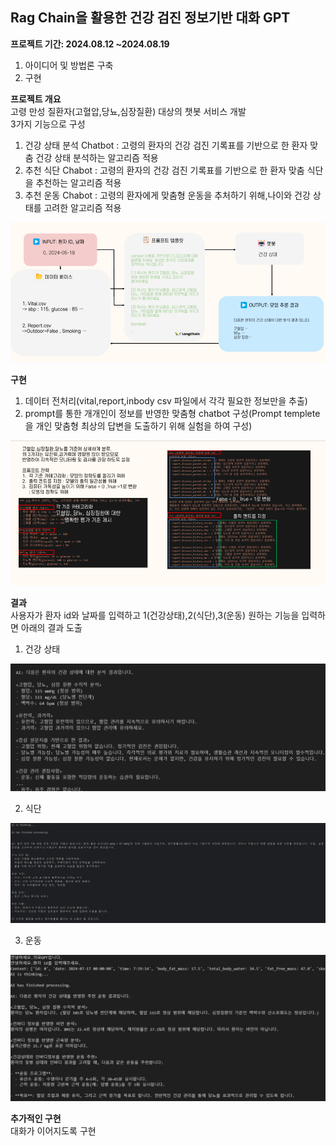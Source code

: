 ## Rag Chain을 활용한 건강 검진 정보기반 대화 GPT ## 

**프로젝트 기간: 2024.08.12 ~2024.08.19**
1. 아이디어 및 방법론 구축
2. 구현

**프로젝트 개요**  
고령 만성 질환자(고혈압,당뇨,심장질환) 대상의 챗봇 서비스 개발  
3가지 기능으로 구성
1. 건강 상태 분석 Chatbot : 고령의 환자의 건강 검진 기록표를 기반으로 한 환자 맞춤 건강 상태 분석하는 알고리즘 적용
2. 추천 식단 Chabot : 고령의 환자의 건강 검진 기록표를 기반으로 한 환자 맞춤 식단을 추천하는 알고리즘 적용
3. 추천 운동 Chabot : 고령의 환자에게 맞춤형 운동을 추처하기 위해,나이와 건강 상태를 고려한 알고리즘 적용
<img src='arch.png'>

**구현**  
1. 데이터 전처리(vital,report,inbody csv 파일에서 각각 필요한 정보만을 추출)         
2. prompt를 통한 개개인이 정보를 반영한 맞춤형 chatbot 구성(Prompt templete을 개인 맞춤형 최상의 답변을 도출하기 위해 실험을 하여 구성)         
<img src='전략.png'>

**결과**  
사용자가 환자 id와 날짜를 입력하고 1(건강상태),2(식단),3(운동) 원하는 기능을 입력하면 아래의 결과 도출


1. 건강 상태
<img src='건강상태.png'>

2. 식단
<img src='식단.png'>

3. 운동
<img src='운동.png'>

**추가적인 구현**            
대화가 이어지도록 구현  

